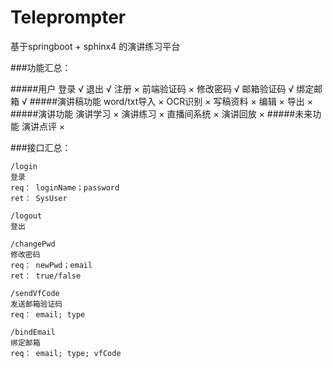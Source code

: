 # Teleprompter

基于springboot + sphinx4 的演讲练习平台

###功能汇总：

#####用户
    登录  √
    退出  √
    注册  ×
    前端验证码  ×
    修改密码  √
    邮箱验证码  √
    绑定邮箱  √
#####演讲稿功能
    word/txt导入  ×
    OCR识别  ×
    写稿资料    ×
    编辑  ×
    导出  ×
#####演讲功能
    演讲学习    ×
    演讲练习    ×
    直播间系统  ×
    演讲回放    ×
#####未来功能
    演讲点评  ×

###接口汇总：
~~~
/login
登录
req： loginName；password
ret： SysUser
~~~
~~~
/logout
登出
~~~
~~~
/changePwd
修改密码
req： newPwd；email
ret： true/false
~~~
~~~
/sendVfCode
发送邮箱验证码
req： email; type
~~~
~~~
/bindEmail
绑定邮箱
req： email; type; vfCode
~~~
